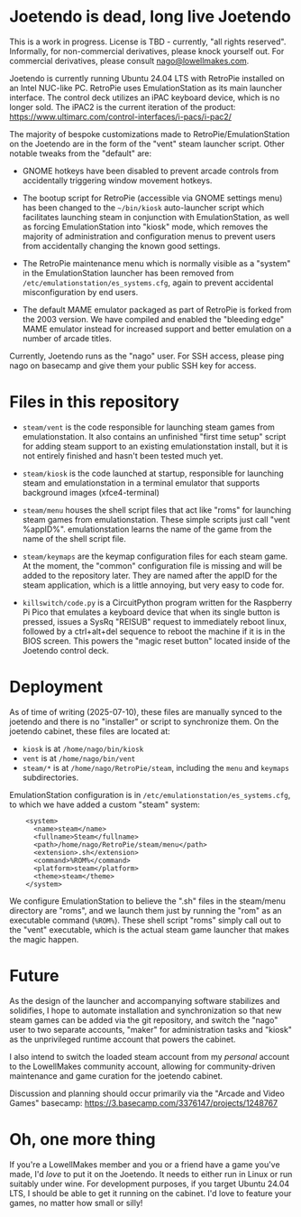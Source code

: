 # Joetendo is dead, long live Joetendo

This is a work in progress. License is TBD - currently, "all rights
reserved". Informally, for non-commercial derivatives, please knock
yourself out. For commercial derivatives, please consult
nago@lowellmakes.com.

Joetendo is currently running Ubuntu 24.04 LTS with RetroPie installed
on an Intel NUC-like PC. RetroPie uses EmulationStation as its main
launcher interface. The control deck utilizes an iPAC keyboard device,
which is no longer sold. The iPAC2 is the current iteration of the
product: https://www.ultimarc.com/control-interfaces/i-pacs/i-pac2/

The majority of bespoke customizations made to RetroPie/EmulationStation
on the Joetendo are in the form of the "vent" steam launcher script.
Other notable tweaks from the "default" are:

  - GNOME hotkeys have been disabled to prevent arcade controls from
    accidentally triggering window movement hotkeys.

  - The bootup script for RetroPie (accessible via GNOME settings menu)
    has been changed to the `~/bin/kiosk` auto-launcher script which
    facilitates launching steam in conjunction with EmulationStation, as
    well as forcing EmulationStation into "kiosk" mode, which removes
    the majority of administration and configuration menus to prevent
    users from accidentally changing the known good settings.

  - The RetroPie maintenance menu which is normally visible as a
    "system" in the EmulationStation launcher has been removed from
    `/etc/emulationstation/es_systems.cfg`, again to prevent accidental
    misconfiguration by end users.

  - The default MAME emulator packaged as part of RetroPie is forked
    from the 2003 version. We have compiled and enabled the "bleeding
    edge" MAME emulator instead for increased support and better
    emulation on a number of arcade titles.

Currently, Joetendo runs as the "nago" user. For SSH access, please ping
nago on basecamp and give them your public SSH key for access.


# Files in this repository

- `steam/vent` is the code responsible for launching steam games from
  emulationstation. It also contains an unfinished "first time setup"
  script for adding steam support to an existing emulationstation
  install, but it is not entirely finished and hasn't been tested much
  yet.

- `steam/kiosk` is the code launched at startup, responsible for launching
  steam and emulationstation in a terminal emulator that supports
  background images (xfce4-terminal)

- `steam/menu` houses the shell script files that act like "roms" for
  launching steam games from emulationstation. These simple scripts just
  call "vent %appID%". emulationstation learns the name of the game from
  the name of the shell script file.

- `steam/keymaps` are the keymap configuration files for each steam
  game. At the moment, the "common" configuration file is missing and
  will be added to the repository later. They are named after the appID
  for the steam application, which is a little annoying, but very easy
  to code for.

- `killswitch/code.py` is a CircuitPython program written for the
  Raspberry Pi Pico that emulates a keyboard device that when its single
  button is pressed, issues a SysRq "REISUB" request to immediately
  reboot linux, followed by a ctrl+alt+del sequence to reboot the
  machine if it is in the BIOS screen. This powers the "magic reset
  button" located inside of the Joetendo control deck.


# Deployment

As of time of writing (2025-07-10), these files are manually synced to
the joetendo and there is no "installer" or script to synchronize
them. On the joetendo cabinet, these files are located at:

- `kiosk` is at `/home/nago/bin/kiosk`
- `vent` is at `/home/nago/bin/vent`
- `steam/*` is at `/home/nago/RetroPie/steam`, including the `menu` and
  `keymaps` subdirectories.

EmulationStation configuration is in
`/etc/emulationstation/es_systems.cfg`, to which we have added a custom
"steam" system:

```
    <system>
      <name>steam</name>
      <fullname>Steam</fullname>
      <path>/home/nago/RetroPie/steam/menu</path>
      <extension>.sh</extension>
      <command>%ROM%</command>
      <platform>steam</platform>
      <theme>steam</theme>
    </system>
```

We configure EmulationStation to believe the ".sh" files in the
steam/menu directory are "roms", and we launch them just by running the
"rom" as an executable command (`%ROM%`). These shell script "roms"
simply call out to the "vent" executable, which is the actual steam game
launcher that makes the magic happen.

# Future

As the design of the launcher and accompanying software stabilizes and
solidifies, I hope to automate installation and synchronization so that
new steam games can be added via the git repository, and switch the
"nago" user to two separate accounts, "maker" for administration tasks
and "kiosk" as the unprivileged runtime account that powers the cabinet.

I also intend to switch the loaded steam account from my *personal*
account to the LowellMakes community account, allowing for
community-driven maintenance and game curation for the joetendo cabinet.

Discussion and planning should occur primarily via the "Arcade and Video
Games" basecamp: https://3.basecamp.com/3376147/projects/1248767

# Oh, one more thing

If you're a LowellMakes member and you or a friend have a game you've
made, I'd *love* to put it on the Joetendo. It needs to either run in
Linux or run suitably under wine. For development purposes, if you
target Ubuntu 24.04 LTS, I should be able to get it running on the
cabinet. I'd love to feature your games, no matter how small or silly!

